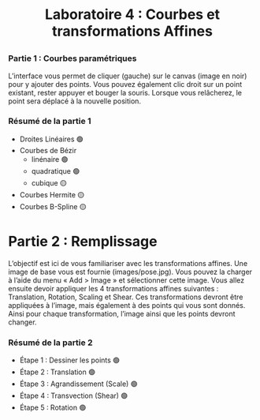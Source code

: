 # <p align="center">Laboratoire  4 : Courbes et transformations Affines </p>


### Partie 1 : Courbes paramétriques

L’interface vous permet de cliquer (gauche) sur le canvas (image en noir) pour y ajouter des points. Vous pouvez également clic droit sur un point existant, rester appuyer et bouger la souris. Lorsque vous relâcherez, le point sera déplacé à la nouvelle position. 


### Résumé de la partie 1 
- Droites Linéaires 🟢     
- Courbes de Bézir
  - linénaire       🟢
  - quadratique     🟢
  - cubique         🟡
- Courbes Hermite   🟡 
- Courbes B-Spline  🟡 



# Partie 2 : Remplissage
L’objectif est ici de vous familiariser avec les transformations affines. Une image de base vous est fournie (images/pose.jpg). Vous pouvez la charger à l’aide du menu « Add > Image » et sélectionner cette image. Vous allez ensuite devoir appliquer les 4 transformations affines suivantes : Translation, Rotation, Scaling et Shear. Ces transformations devront être appliquées à l’image, mais également à des points qui vous sont donnés. Ainsi pour chaque transformation, l’image ainsi que les points devront changer.

### Résumé de la partie 2
- Étape 1 : Dessiner les points    🟢
- Étape 2 : Translation            🟢
- Étape 3 : Agrandissement (Scale) 🟢
- Étape 4 : Transvection (Shear)   🟢
- Étape 5 : Rotation               🟢

